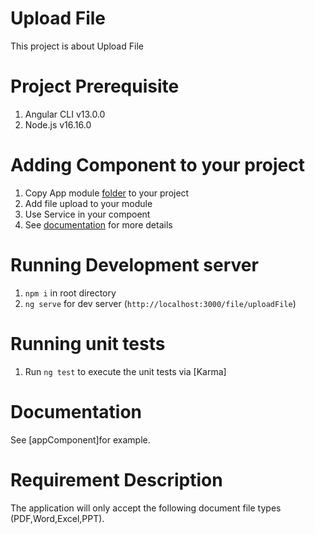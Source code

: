 # Upload File

This project is about Upload File

# Project Prerequisite

1. Angular CLI v13.0.0
2. Node.js v16.16.0

# Adding Component to your project
1. Copy App module [folder](https://github.com/Deep1218/reusable/tree/file-upload/src/app) to your project
2. Add file upload to your module
3. Use Service in your compoent
4. See [documentation]() for more details

# Running Development server

1. `npm i` in root directory
2. `ng serve` for dev server (`http://localhost:3000/file/uploadFile`)


# Running unit tests

1. Run `ng test` to execute the unit tests via [Karma]


# Documentation

See [appComponent]for example.  

# Requirement Description


The application will only accept the following document file types
 (PDF,Word,Excel,PPT).



